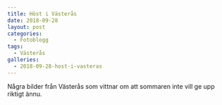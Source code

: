 ```yaml
---
title: Höst i Västerås
date: 2018-09-28
layout: post
categories:
  - Fotoblogg
tags:
  - Västerås
galleries:
  - 2018-09-28-host-i-vasteras
---
```


Några bilder från Västerås som vittnar om att sommaren inte vill ge upp riktigt ännu.
